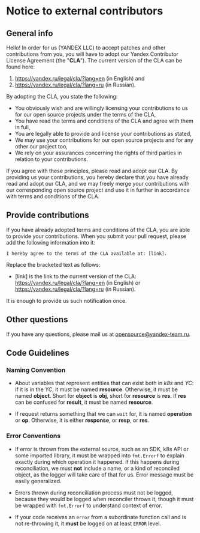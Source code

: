 # Notice to external contributors

## General info

Hello! In order for us (YANDEX LLC) to accept patches and other contributions from you, you will have to adopt our
Yandex Contributor License Agreement (the "**CLA**"). The current version of the CLA can be found here:

1) https://yandex.ru/legal/cla/?lang=en (in English) and
2) https://yandex.ru/legal/cla/?lang=ru (in Russian).

By adopting the CLA, you state the following:

* You obviously wish and are willingly licensing your contributions to us for our open source projects under the terms
  of the CLA,
* You have read the terms and conditions of the CLA and agree with them in full,
* You are legally able to provide and license your contributions as stated,
* We may use your contributions for our open source projects and for any other our project too,
* We rely on your assurances concerning the rights of third parties in relation to your contributions.

If you agree with these principles, please read and adopt our CLA. By providing us your contributions, you hereby
declare that you have already read and adopt our CLA, and we may freely merge your contributions with our corresponding
open source project and use it in further in accordance with terms and conditions of the CLA.

## Provide contributions

If you have already adopted terms and conditions of the CLA, you are able to provide your contributions. When you submit
your pull request, please add the following information into it:

```
I hereby agree to the terms of the CLA available at: [link].
```

Replace the bracketed text as follows:

* [link] is the link to the current version of the CLA: https://yandex.ru/legal/cla/?lang=en (in English)
  or https://yandex.ru/legal/cla/?lang=ru (in Russian).

It is enough to provide us such notification once.

## Other questions

If you have any questions, please mail us at opensource@yandex-team.ru.

## Code Guidelines

### Naming Convention

* About variables that represent entities that can exist both in *k8s* and *YC*: if it is in the *YC*, it must be
   named **resource**. Otherwise, it must be named **object**. Short for **object** is **obj**, short for **resource**
   is **res**. If **res** can be confused for **result**, it must be named **resource**.

* If request returns something that we can `wait` for, it is named **operation** or **op**. Otherwise, it is either
   **response**, or **resp**, or **res**.

### Error Conventions

* If error is thrown from the external source, such as an SDK, k8s API or some imported library, it must be wrapped
   into `fmt.Errorf` to explain exactly during which operation it happened. If this happens during reconciliation, we
   must **not** include a name, or a kind of reconciled object, as the logger will take care of that for us. Error
   message must be easily generalized.

* Errors thrown during reconciliation process must not be logged, because they would be logged when reconciler throws it,
   though it must be wrapped with `fmt.Errorf` to understand context of error.
  
* If your code receives an `error` from a subordinate function call and is not re-throwing it, it **must** be logged
   on at least `ERROR` level.